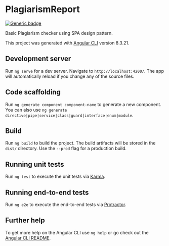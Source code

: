 # PlagiarismReport

[![Generic badge](
https://img.shields.io/github/license/elpidaguy/https://img.shields.io/github/license/elpidaguy/Basic_Plagiarism_Checker-SPA-?style=flat-square)](https://github.com/elpidaguy/https://img.shields.io/github/license/elpidaguy/Basic_Plagiarism_Checker-SPA-?style=flat-square/blob/master/LICENSE)

Basic Plagiarism checker using SPA design pattern.

This project was generated with [Angular CLI](https://github.com/angular/angular-cli) version 8.3.21.

## Development server

Run `ng serve` for a dev server. Navigate to `http://localhost:4200/`. The app will automatically reload if you change any of the source files.

## Code scaffolding

Run `ng generate component component-name` to generate a new component. You can also use `ng generate directive|pipe|service|class|guard|interface|enum|module`.

## Build

Run `ng build` to build the project. The build artifacts will be stored in the `dist/` directory. Use the `--prod` flag for a production build.

## Running unit tests

Run `ng test` to execute the unit tests via [Karma](https://karma-runner.github.io).

## Running end-to-end tests

Run `ng e2e` to execute the end-to-end tests via [Protractor](http://www.protractortest.org/).

## Further help

To get more help on the Angular CLI use `ng help` or go check out the [Angular CLI README](https://github.com/angular/angular-cli/blob/master/README.md).
